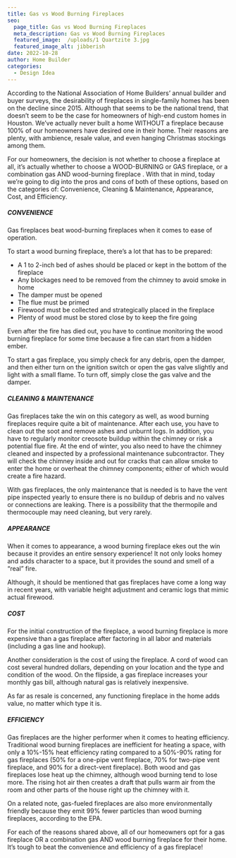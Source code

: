 ```yaml
---
title: Gas vs Wood Burning Fireplaces
seo:
  page_title: Gas vs Wood Burning Fireplaces
  meta_description: Gas vs Wood Burning Fireplaces
  featured_image:  /uploads/1 Quartzite 3.jpg
  featured_image_alt: jibberish
date: 2022-10-28
author: Home Builder
categories:
  - Design Idea
---
```


According to the National Association of Home Builders’ annual builder and buyer surveys, the desirability of fireplaces in single-family homes has been on the decline since 2015. Although that seems to be the national trend, that doesn’t seem to be the case for homeowners of high-end custom homes in Houston. We’ve actually never built a home WITHOUT a fireplace because 100% of our homeowners have desired one in their home. Their reasons are plenty, with ambience, resale value, and even hanging Christmas stockings among them.

For our homeowners, the decision is not whether to choose a fireplace at all, it’s actually whether to choose a WOOD-BURNING or GAS fireplace, or a combination gas AND wood-burning fireplace . With that in mind, today we’re going to dig into the pros and cons of both of these options, based on the categories of: Convenience, Cleaning & Maintenance, Appearance, Cost, and Efficiency.

##### CONVENIENCE

Gas fireplaces beat wood-burning fireplaces when it comes to ease of operation.

To start a wood burning fireplace, there’s a lot that has to be prepared:

* A 1 to 2-inch bed of ashes should be placed or kept in the bottom of the fireplace
* Any blockages need to be removed from the chimney to avoid smoke in home
* The damper must be opened
* The flue must be primed
* Firewood must be collected and strategically placed in the fireplace
* Plenty of wood must be stored close by to keep the fire going

Even after the fire has died out, you have to continue monitoring the wood burning fireplace for some time because a fire can start from a hidden ember.

To start a gas fireplace, you simply check for any debris, open the damper, and then either turn on the ignition switch or open the gas valve slightly and light with a small flame. To turn off, simply close the gas valve and the damper.

##### CLEANING & MAINTENANCE

Gas fireplaces take the win on this category as well, as wood burning fireplaces require quite a bit of maintenance. After each use, you have to clean out the soot and remove ashes and unburnt logs. In addition, you have to regularly monitor creosote buildup within the chimney or risk a potential flue fire. At the end of winter, you also need to have the chimney cleaned and inspected by a professional maintenance subcontractor. They will check the chimney inside and out for cracks that can allow smoke to enter the home or overheat the chimney components; either of which would create a fire hazard.

With gas fireplaces, the only maintenance that is needed is to have the vent pipe inspected yearly to ensure there is no buildup of debris and no valves or connections are leaking. There is a possibility that the thermopile and thermocouple may need cleaning, but very rarely.

##### APPEARANCE

When it comes to appearance, a wood burning fireplace ekes out the win because it provides an entire sensory experience! It not only looks homey and adds character to a space, but it provides the sound and smell of a “real” fire.

Although, it should be mentioned that gas fireplaces have come a long way in recent years, with variable height adjustment and ceramic logs that mimic actual firewood.

##### COST

For the initial construction of the fireplace, a wood burning fireplace is more expensive than a gas fireplace after factoring in all labor and materials (including a gas line and hookup).

Another consideration is the cost of using the fireplace. A cord of wood can cost several hundred dollars, depending on your location and the type and condition of the wood. On the flipside, a gas fireplace increases your monthly gas bill, although natural gas is relatively inexpensive.

As far as resale is concerned, any functioning fireplace in the home adds value, no matter which type it is.

##### EFFICIENCY

Gas fireplaces are the higher performer when it comes to heating efficiency. Traditional wood burning fireplaces are inefficient for heating a space, with only a 10%-15% heat efficiency rating compared to a 50%-90% rating for gas fireplaces (50% for a one-pipe vent fireplace, 70% for two-pipe vent fireplace, and 90% for a direct-vent fireplace). Both wood and gas fireplaces lose heat up the chimney, although wood burning tend to lose more. The rising hot air then creates a draft that pulls warm air from the room and other parts of the house right up the chimney with it.

On a related note, gas-fueled fireplaces are also more environmentally friendly because they emit 99% fewer particles than wood burning fireplaces, according to the EPA.

For each of the reasons shared above, all of our homeowners opt for a gas fireplace OR a combination gas AND wood burning fireplace for their home. It’s tough to beat the convenience and efficiency of a gas fireplace!

